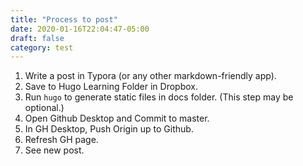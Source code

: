 ```yaml
---
title: "Process to post"
date: 2020-01-16T22:04:47-05:00
draft: false
category: test
---
```


1. Write a post in Typora (or any other markdown-friendly app).
2. Save to Hugo Learning Folder in Dropbox.
3. Run `hugo` to generate static files in docs folder. (This step may be optional.)
4. Open Github Desktop and Commit to master.
5. In GH Desktop, Push Origin up to Github.
6. Refresh GH page.
7. See new post.